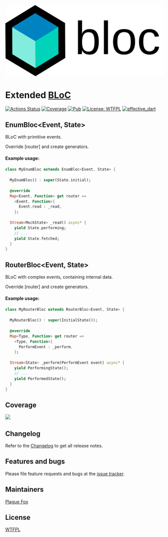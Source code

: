 ![](https://raw.githubusercontent.com/felangel/bloc/master/docs/assets/bloc_logo_full.png)  
  
  
# Extended [BLoC](https://pub.dev/packages/bloc)
[![Actions Status](https://github.com/PlugFox/extended_bloc/workflows/extended_bloc/badge.svg)](https://github.com/PlugFox/extended_bloc/actions)
[![Coverage](https://codecov.io/gh/PlugFox/extended_bloc/branch/master/graph/badge.svg)](https://codecov.io/gh/PlugFox/extended_bloc)
[![Pub](https://img.shields.io/pub/v/extended_bloc.svg)](https://pub.dev/packages/extended_bloc)
[![License: WTFPL](https://img.shields.io/badge/License-WTFPL-brightgreen.svg)](https://en.wikipedia.org/wiki/WTFPL)
[![effective_dart](https://img.shields.io/badge/style-effective_dart-40c4ff.svg)](https://github.com/tenhobi/effective_dart)
  
  
## EnumBloc<Event, State>  
  
BLoC with primitive events.  
  
Override [router] and create generators.  
 
#### Example usage:  
```dart
class MyEnumBloc extends EnumBloc<Event, State> {

  MyEnumBloc() : super(State.initial);

  @override
  Map<Event, Function> get router =>
    <Event, Function>{
      Event.read : _read,
    };

  Stream<MockState> _read() async* {
    yield State.performing;
    // ...
    yield State.fetched;
  }
}
```
  
## RouterBloc<Event, State>  
  
BLoC with complex events, containing internal data.  
  
Override [router] and create generators.  
  
#### Example usage:  
```dart
class MyRouterBloc extends RouterBloc<Event, State> {

  MyRouterBloc() : super(InitialState());

  @override
  Map<Type, Function> get router =>
    <Type, Function>{
      PerformEvent : _perform,
    };

  Stream<State> _perform(PerformEvent event) async* {
    yield PerformingState();
    // ...
    yield PerformedState();
  }
}
```
  
  
## Coverage  
  
[![](https://codecov.io/gh/PlugFox/extended_bloc/branch/dev/graphs/sunburst.svg)](https://codecov.io/gh/PlugFox/extended_bloc/branch/master)  
  
  
## Changelog  
  
Refer to the [Changelog](https://github.com/plugfox/extended_bloc/blob/master/CHANGELOG.md) to get all release notes.  
  
  
## Features and bugs  
  
Please file feature requests and bugs at the [issue tracker][tracker].
  
[tracker]: https://github.com/PlugFox/extended_bloc/issues
  
  
## Maintainers  
  
[Plague Fox](https://plugfox.dev)  
  
  
## License  
  
[WTFPL](https://github.com/plugfox/extended_bloc/blob/master/LICENSE)  
  
  